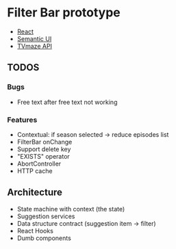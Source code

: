 # Filter Bar prototype

- [React](https://reactjs.org/)
- [Semantic UI](https://react.semantic-ui.com/)
- [TVmaze API](https://www.tvmaze.com/api)

## TODOS

### Bugs

- Free text after free text not working

### Features

- Contextual: if season selected -> reduce episodes list
- FilterBar onChange
- Support delete key
- "EXISTS" operator
- AbortController
- HTTP cache

## Architecture

- State machine with context (the state)
- Suggestion services
- Data structure contract (suggestion item -> filter)
- React Hooks
- Dumb components
